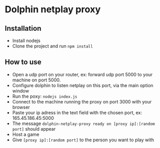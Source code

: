 # Dolphin netplay proxy

## Installation

* Install nodejs
* Clone the project and run `npm install`

## How to use

* Open a udp port on your router, ex: forward udp port 5000 to your machine on port 5000.
* Configure dolphin to listen netplay on this port, via the main option window
* Run the poxy: `nodejs index.js`
* Connect to the machine running the proxy on port 3000 with your browser
* Paste your ip adress in the text field with the chosen port, ex: 165.45.186.45:5000
* The message `dolphin-netplay-proxy ready on [proxy ip]:[random port]` should appear
* Host a game
* Give `[proxy ip]:[random port]` to the person you want to play with
